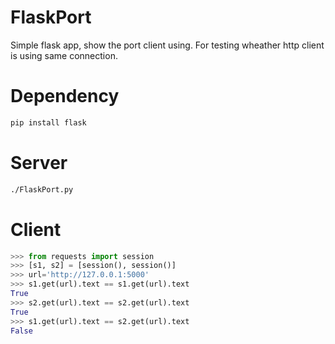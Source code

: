 # FlaskPort
Simple flask app, show the port client using.
For testing wheather http client is using same connection.

# Dependency
```sh
pip install flask
```

# Server
```sh
./FlaskPort.py
```

# Client
```python
>>> from requests import session
>>> [s1, s2] = [session(), session()]
>>> url='http://127.0.0.1:5000'
>>> s1.get(url).text == s1.get(url).text
True
>>> s2.get(url).text == s2.get(url).text
True
>>> s1.get(url).text == s2.get(url).text
False
```
